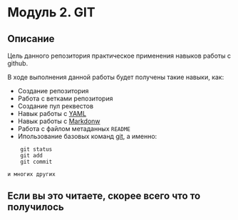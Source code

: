 # Модуль 2. GIT

## Описание
Цель данного репозитория практическое применения навыков работы с github.

В ходе выполнения данной работы будет получены такие навыки, как:
- Создание репозитория
- Работа с ветками репозитория
- Создание пул реквестов
- Навык работы с [YAML](https://www.cloudbees.com/blog/yaml-tutorial-everything-you-need-get-started)
- Навык работы с [Markdonw](https://docs.github.com/en/get-started/writing-on-github/getting-started-with-writing-and-formatting-on-github/basic-writing-and-formatting-syntax)
- Работа с файлом метаданных `README`
- Ипользование базовых команд [git](https://git-scm.com/), а именно:
```    
    git status
    git add
    git commit
```

    и многих других

## Если вы это читаете, скорее всего что то получилось
